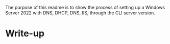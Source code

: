 The purpose of this readme is to show the process of setting up a Windows Server 2022 with DNS, DHCP, DNS, IIS, through the CLI server version.

# Write-up

